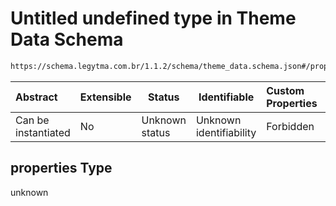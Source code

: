 # Untitled undefined type in Theme Data Schema

```txt
https://schema.legytma.com.br/1.1.2/schema/theme_data.schema.json#/properties
```




| Abstract            | Extensible | Status         | Identifiable            | Custom Properties | Additional Properties | Access Restrictions | Defined In                                                                          |
| :------------------ | ---------- | -------------- | ----------------------- | :---------------- | --------------------- | ------------------- | ----------------------------------------------------------------------------------- |
| Can be instantiated | No         | Unknown status | Unknown identifiability | Forbidden         | Allowed               | none                | [theme_data.schema.json\*](../schema/theme_data.schema.json) |

## properties Type

unknown
